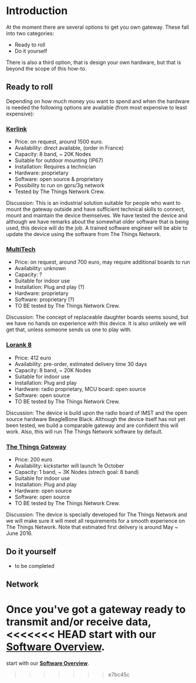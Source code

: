 # Introduction
At the moment there are several options to get you own gateway. These fall into two categories:
* Ready to roll
* Do it yourself

There is also a third option, that is design your own hardware, but that is beyond the scope of this how-to.

## Ready to roll
Depending on how much money you want to spend and when the hardware is needed the following options are available (from most expensive to least expensive):

### [Kerlink](http://www.kerlink.fr/en/products/lora-iot-station/11-products-uk)
* Price: on request, around 1500 euro.
* Availability: direct available, (order in France)
* Capacity: 8 band, ~ 20K Nodes 
* Suitable for outdoor mounting (IP67)
* Installation: Requires a technician
* Hardware: proprietary
* Software: open source & proprietary
* Possibility to run on gprs/3g network
* Tested by The Things Network Crew.

Discussion: This is an industrial solution suitable for people who want to mount the gateway outside and have sufficient technical skills to connect, mount and maintain the device themselves. We have tested the device and although we have remarks about the somewhat older software that is being used, this device will do the job. A trained software engineer will be able to update the device using the software from The Things Network. 


### [MultiTech](http://www.multitech.com/brands/multiconnect-conduit)
* Price: on request, around 700 euro, may require additional boards to run
* Availability: unknown
* Capacity: ? 
* Suitable for indoor use
* Installation: Plug and play (?)
* Hardware: proprietary
* Software: proprietary (?)
* TO BE tested by The Things Network Crew. 

Discussion: The concept of replaceable daughter boards seems sound, but we have no hands on experience with this device. It is also unlikely we will get that, unless someone sends us one to play with. 


### [Lorank 8](http://www.hoperf.nl/LORANK-8)
* Price: 412 euro 
* Availability: pre-order, estimated delivery time 30 days
* Capacity: 8 band, ~ 20K Nodes 
* Suitable for indoor use
* Installation: Plug and play
* Hardware: radio proprietary, MCU board: open source 
* Software: open source
* TO BE tested by The Things Network Crew.

Discussion: The device is build upon the radio board of IMST and the open
source hardware BeagleBone Black. Although the device itself has not yet 
been tested, we build a comparable gateway and are confident this will work.
Also, this will run The Things Network software by default.


### [The Things Gateway](http://thethingsnetwork.org/kickstarter-landing/kickstarter.html)
* Price: 200 euro 
* Availability: kickstarter will launch 1e October
* Capacity: 1 band, ~ 3K Nodes (strech goal: 8 band) 
* Suitable for indoor use
* Installation: Plug and play
* Hardware: open source 
* Software: open source
* TO BE tested by The Things Network Crew.

Discussion: The device is specially developed for The Things Network and
we will make sure it will meet all requirements for a smooth experience on
The Things Network. Note that estimated first delivery is around May ~ June 2016.

## Do it yourself
- to be completed

## Network
Once you've got a gateway ready to transmit and/or receive data,
<<<<<<< HEAD
start with our **[Software Overview](Software/Overview)**.
=======
start with our **[Software Overview](/Software/Overview)**.
>>>>>>> e7bc45c
